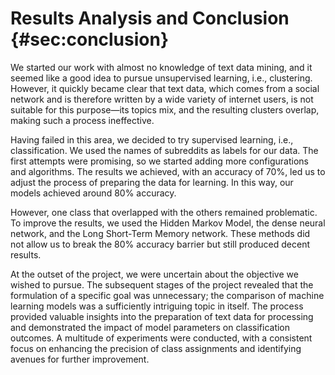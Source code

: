 # Results Analysis and Conclusion {#sec:conclusion}

We started our work with almost no knowledge of text data mining, and it seemed like a good idea to pursue unsupervised learning, i.e., clustering. However, it quickly became clear that text data, which comes from a social network and is therefore written by a wide variety of internet users, is not suitable for this purpose—its topics mix, and the resulting clusters overlap, making such a process ineffective.

Having failed in this area, we decided to try supervised learning, i.e., classification. We used the names of subreddits as labels for our data. The first attempts were promising, so we started adding more configurations and algorithms. The results we achieved, with an accuracy of 70%, led us to adjust the process of preparing the data for learning. In this way, our models achieved around 80% accuracy.

However, one class that overlapped with the others remained problematic. To improve the results, we used the Hidden Markov Model, the dense neural network, and the Long Short-Term Memory network. These methods did not allow us to break the 80% accuracy barrier but still produced decent results.

At the outset of the project, we were uncertain about the objective we wished to pursue. The subsequent stages of the project revealed that the formulation of a specific goal was unnecessary; the comparison of machine learning models was a sufficiently intriguing topic in itself. The process provided valuable insights into the preparation of text data for processing and demonstrated the impact of model parameters on classification outcomes. A multitude of experiments were conducted, with a consistent focus on enhancing the precision of class assignments and identifying avenues for further improvement.
